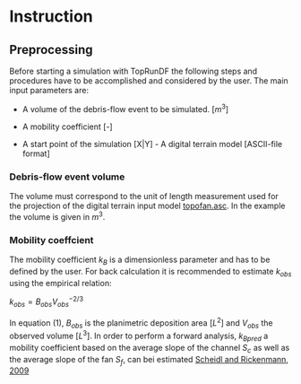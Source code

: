 # Instruction

## Preprocessing

Before starting a simulation with TopRunDF the following steps and
procedures have to be accomplished and considered by the user. The main
input parameters are:

-   A volume of the debris-flow event to be simulated. [$m^3$]

-   A mobility coefficient [-]

-   A start point of the simulation [X\|Y] - A digital terrain model
    [ASCII-file format]

### Debris-flow event volume

The volume must correspond to the unit of length measurement used for
the projection of the digital terrain input model
[topofan.asc](topofan.asc). In the example the volume is given in $m^3$.

### Mobility coeffcient

The mobility coefficient $k_B$ is a dimensionless parameter and has to
be defined by the user. For back calculation it is recommended to
estimate $k_{obs}$ using the empirical relation: 

$k_{obs}=B_{obs}V_{obs}^{-2/3} \tag{1}$

In equation (1), $B_{obs}$ is the planimetric deposition area [$L^2$] and $V_{obs}$ the observed volume [$L^3$].
In order to perform a forward analysis, $k_{Bpred}$ a mobility coefficient based on the average slope of the channel $S_c$
as well as the average slope of the fan $S_f$, can bei estimated [Scheidl and Rickenmann, 2009](https://onlinelibrary.wiley.com/doi/abs/10.1002/esp.1897)